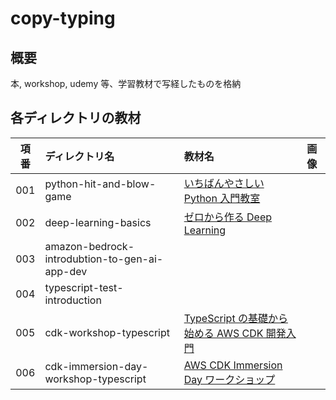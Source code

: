 # copy-typing

## 概要

本, workshop, udemy 等、学習教材で写経したものを格納

## 各ディレクトリの教材

|項番| ディレクトリ名          | 教材名                                                                       | 画像 |
|:-:|:---------------------  | :------------------------------------------------------------------------- | :--- |
|001| python-hit-and-blow-game | [いちばんやさしい Python 入門教室](https://amzn.asia/d/i3HYBYg)              |      |
|002| deep-learning-basics     | [ゼロから作る Deep Learning](https://www.oreilly.co.jp/books/9784873117584/) |      |
|003| amazon-bedrock-introdubtion-to-gen-ai-app-dev     |  |      |
|004| typescript-test-introduction     |  |      |
|005| cdk-workshop-typescript     | [TypeScript の基礎から始める AWS CDK 開発入門](https://catalog.workshops.aws/typescript-and-cdk-for-beginner/ja-JP/) |      |
|006| cdk-immersion-day-workshop-typescript     | [AWS CDK Immersion Day ワークショップ](https://catalog.us-east-1.prod.workshops.aws/workshops/10141411-0192-4021-afa8-2436f3c66bd8/ja-JP) |      |
